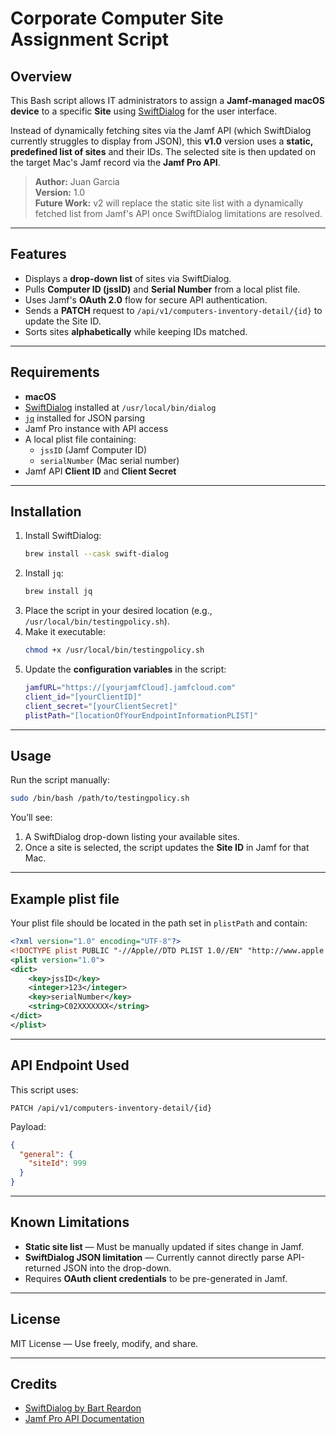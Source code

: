 # Corporate Computer Site Assignment Script

## Overview
This Bash script allows IT administrators to assign a **Jamf-managed macOS device** to a specific **Site** using [SwiftDialog](https://github.com/bartreardon/swiftDialog) for the user interface.  

Instead of dynamically fetching sites via the Jamf API (which SwiftDialog currently struggles to display from JSON), this **v1.0** version uses a **static, predefined list of sites** and their IDs. The selected site is then updated on the target Mac's Jamf record via the **Jamf Pro API**.

> **Author:** Juan Garcia  
> **Version:** 1.0  
> **Future Work:** v2 will replace the static site list with a dynamically fetched list from Jamf's API once SwiftDialog limitations are resolved.

---

## Features
- Displays a **drop-down list** of sites via SwiftDialog.
- Pulls **Computer ID (jssID)** and **Serial Number** from a local plist file.
- Uses Jamf's **OAuth 2.0** flow for secure API authentication.
- Sends a **PATCH** request to `/api/v1/computers-inventory-detail/{id}` to update the Site ID.
- Sorts sites **alphabetically** while keeping IDs matched.

---

## Requirements
- **macOS**
- [SwiftDialog](https://github.com/bartreardon/swiftDialog) installed at `/usr/local/bin/dialog`
- [`jq`](https://stedolan.github.io/jq/) installed for JSON parsing
- Jamf Pro instance with API access
- A local plist file containing:
  - `jssID` (Jamf Computer ID)
  - `serialNumber` (Mac serial number)
- Jamf API **Client ID** and **Client Secret**

---

## Installation
1. Install SwiftDialog:
   ```bash
   brew install --cask swift-dialog
   ```
2. Install `jq`:
   ```bash
   brew install jq
   ```
3. Place the script in your desired location (e.g., `/usr/local/bin/testingpolicy.sh`).
4. Make it executable:
   ```bash
   chmod +x /usr/local/bin/testingpolicy.sh
   ```
5. Update the **configuration variables** in the script:
   ```bash
   jamfURL="https://[yourjamfCloud].jamfcloud.com"
   client_id="[yourClientID]"
   client_secret="[yourClientSecret]"
   plistPath="[locationOfYourEndpointInformationPLIST]"
   ```

---

## Usage
Run the script manually:
```bash
sudo /bin/bash /path/to/testingpolicy.sh
```

You’ll see:
1. A SwiftDialog drop-down listing your available sites.
2. Once a site is selected, the script updates the **Site ID** in Jamf for that Mac.

---

## Example plist file
Your plist file should be located in the path set in `plistPath` and contain:
```xml
<?xml version="1.0" encoding="UTF-8"?>
<!DOCTYPE plist PUBLIC "-//Apple//DTD PLIST 1.0//EN" "http://www.apple.com/DTDs/PropertyList-1.0.dtd">
<plist version="1.0">
<dict>
    <key>jssID</key>
    <integer>123</integer>
    <key>serialNumber</key>
    <string>C02XXXXXXX</string>
</dict>
</plist>
```

---

## API Endpoint Used
This script uses:
```
PATCH /api/v1/computers-inventory-detail/{id}
```
Payload:
```json
{
  "general": {
    "siteId": 999
  }
}
```

---

## Known Limitations
- **Static site list** — Must be manually updated if sites change in Jamf.
- **SwiftDialog JSON limitation** — Currently cannot directly parse API-returned JSON into the drop-down.
- Requires **OAuth client credentials** to be pre-generated in Jamf.

---

## License
MIT License — Use freely, modify, and share.

---

## Credits
- [SwiftDialog by Bart Reardon](https://github.com/bartreardon/swiftDialog)
- [Jamf Pro API Documentation](https://developer.jamf.com/)
